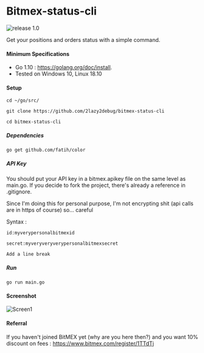 # Bitmex-status-cli

![release 1.0](https://img.shields.io/badge/release-1.0-green.svg)

Get your positions and orders status with a simple command. 


#### Minimum Specifications

- Go 1.10 : https://golang.org/doc/install.
- Tested on Windows 10, Linux 18.10

#### Setup
``cd ~/go/src/``

``git clone https://github.com/2lazy2debug/bitmex-status-cli``

``cd bitmex-status-cli``

##### Dependencies
``go get github.com/fatih/color``

##### API Key
You should put your API key in a bitmex.apikey file on the same level as main.go. If you decide to fork the project, there's already a reference in .gitignore.

Since I'm doing this for personal purpose, I'm not encrypting shit (api calls are in https of course) so... careful

Syntax : 

``id:myverypersonalbitmexid``

``secret:myveryveryverypersonalbitmexsecret``

``Add a line break``

##### Run 
``go run main.go``

#### Screenshot
![Screen1](https://github.com/2lazy2debug/bitmex-status-cli/master/bitmex-screenshot1.png)

#### Referral 
If you haven't joined BitMEX yet (why are you here then?) and you want 10% discount on fees : https://www.bitmex.com/register/1TTdTj


